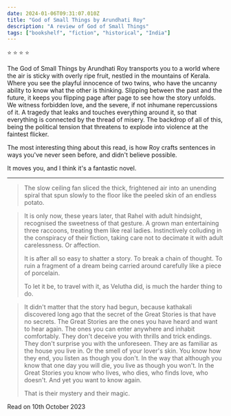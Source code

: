 ```yaml
---    
date: 2024-01-06T09:31:07.010Z
title: "God of Small Things by Arundhati Roy"
description: "A review of God of Small Things"
tags: ["bookshelf", "fiction", "historical", "India"]
---   
```

⭐ ⭐ ⭐ ⭐

The God of Small Things by Arundhati Roy transports you to a world where the air is sticky with overly ripe fruit, nestled in the mountains of Kerala. Where you see the playful innocence of two twins, who have the uncanny ability to know what the other is thinking. Slipping between the past and the future, it keeps you flipping page after page to see how the story unfolds. We witness forbidden love, and the severe, if not inhumane repercussions of it. A tragedy that leaks and touches everything around it, so that everything is connected by the thread of misery. The backdrop of all of this, being the political tension that threatens to explode into violence at the faintest flicker.

The most interesting thing about this read, is how Roy crafts sentences in ways you've never seen before, and didn't believe possible.

It moves you, and I think it's a fantastic novel.

---

> The slow ceiling fan sliced the thick, frightened air into an unending spiral that spun slowly to the floor like the peeled skin of an endless potato.

> It is only now, these years later, that Rahel with adult hindsight, recognised the sweetness of that gesture. A grown man entertaining three raccoons, treating them like real ladies. Instinctively colluding in the conspiracy of their fiction, taking care not to decimate it with adult carelessness. Or affection. 
> 
> It is after all so easy to shatter a story. To break a chain of thought. To ruin a fragment of a dream being carried around carefully like a piece of porcelain. 
> 
> To let it be, to travel with it, as Velutha did, is much the harder thing to do.  

> It didn't matter that the story had begun, because kathakali discovered long ago that the secret of the Great Stories is that have no secrets. The Great Stories are the ones you have heard and want to hear again. The ones you can enter anywhere and inhabit comfortably. They don't deceive you with thrills and trick endings. They don't surprise you with the unforeseen. They are as familiar as the house you live in. Or the smell of your lover's skin. You know how they end, you listen as though you don't. In the way that although you know that one day you will die, you live as though you won't. In the Great Stories you know who lives, who dies, who finds love, who doesn't. And yet you want to know again.  
> 
> That is their mystery and their magic.

Read on 10th October 2023